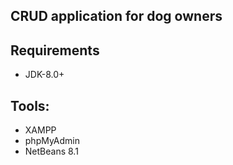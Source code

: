 ## CRUD application for dog owners

## Requirements

* JDK-8.0+

## Tools:
* XAMPP
* phpMyAdmin
* NetBeans 8.1
